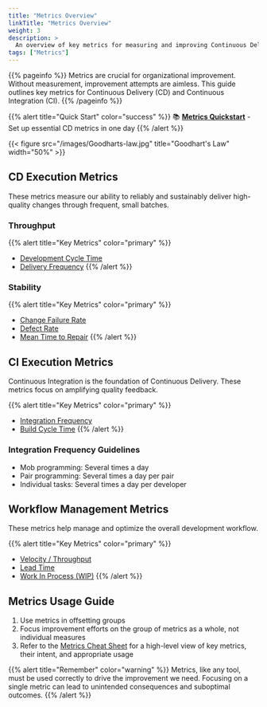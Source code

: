 ```yaml
---
title: "Metrics Overview"
linkTitle: "Metrics Overview"
weight: 3
description: >
  An overview of key metrics for measuring and improving Continuous Delivery performance
tags: ["Metrics"]
---
```


{{% pageinfo %}}
Metrics are crucial for organizational improvement. Without measurement, improvement attempts are aimless. This guide outlines key metrics for Continuous Delivery (CD) and Continuous Integration (CI).
{{% /pageinfo %}}

{{% alert title="Quick Start" color="success" %}}
📚 **[Metrics Quickstart](/docs/metrics/metrics-quickstart)** - Set up essential CD metrics in one day
{{% /alert %}}

{{< figure src="/images/Goodharts-law.jpg" title="Goodhart's Law" width="50%" >}}

## CD Execution Metrics

These metrics measure our ability to reliably and sustainably deliver high-quality changes through frequent, small batches.

### Throughput

{{% alert title="Key Metrics" color="primary" %}}

- [Development Cycle Time](/docs/metrics/development-cycle-time)
- [Delivery Frequency](/docs/metrics/release-frequency)
{{% /alert %}}

### Stability

{{% alert title="Key Metrics" color="primary" %}}

- [Change Failure Rate](/docs/metrics/change-fail-rate)
- [Defect Rate](/docs/metrics/defect-rate)
- [Mean Time to Repair](/docs/metrics/mean-time-to-repair)
{{% /alert %}}

## CI Execution Metrics

Continuous Integration is the foundation of Continuous Delivery. These metrics focus on amplifying quality feedback.

{{% alert title="Key Metrics" color="primary" %}}

- [Integration Frequency](/docs/metrics/integration-frequency)
- [Build Cycle Time](/docs/metrics/build-duration)
{{% /alert %}}

### Integration Frequency Guidelines

- Mob programming: Several times a day
- Pair programming: Several times a day per pair
- Individual tasks: Several times a day per developer

## Workflow Management Metrics

These metrics help manage and optimize the overall development workflow.

{{% alert title="Key Metrics" color="primary" %}}

- [Velocity / Throughput](/docs/metrics/velocity)
- [Lead Time](/docs/metrics/lead-time)
- [Work In Process (WIP)](/docs/metrics/work-in-progress)
{{% /alert %}}

## Metrics Usage Guide

1. Use metrics in offsetting groups
2. Focus improvement efforts on the group of metrics as a whole, not individual measures
3. Refer to the [Metrics Cheat Sheet](/docs/metrics/metrics-cheat-sheet) for a high-level view of key metrics, their intent, and appropriate usage

{{% alert title="Remember" color="warning" %}}
Metrics, like any tool, must be used correctly to drive the improvement we need. Focusing on a single metric can lead to unintended consequences and suboptimal outcomes.
{{% /alert %}}
